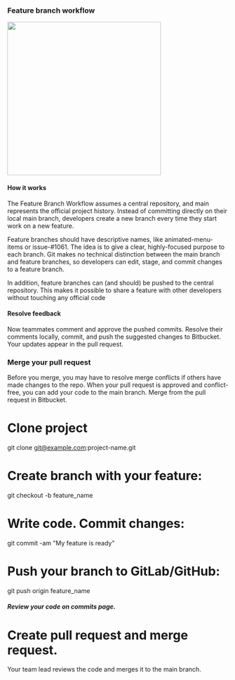 ### Feature branch workflow  

<img src="https://github.com/erosons/my_sandbox/blob/main/myPythonprojects/DataEngineering1/Gitfeature_Branching_flow/.drawio.png" width="350" >

#### How it works


The Feature Branch Workflow assumes a central repository, and main represents the official project history. 
Instead of committing directly on their local main branch, developers create a new branch every time they start work on a new feature. 

Feature branches should have descriptive names, like animated-menu-items or issue-#1061. The idea is to give a clear, highly-focused purpose to each branch. Git makes no technical distinction between the main branch and feature branches, so developers can edit, stage, and commit changes to a feature branch.
 

In addition, feature branches can (and should) be pushed to the central repository. This makes it possible to share a feature with other developers without touching any official code


####  Resolve feedback
Now teammates comment and approve the pushed commits. Resolve their comments locally, commit, and push the suggested changes to Bitbucket. Your updates appear in the pull request.


### Merge your pull request

Before you merge, you may have to resolve merge conflicts if others have made changes to the repo. When your pull request is approved and conflict-free, you can add your code to the main branch. Merge from the pull request in Bitbucket.



Clone project
==============
git clone git@example.com:project-name.git

Create branch with your feature:
==================================

git checkout -b feature_name

Write code. Commit changes:
===========================

git commit -am "My feature is ready"

Push your branch to GitLab/GitHub:
===================================

git push origin feature_name

#####  Review your code on commits page.


Create  pull request and merge request.
======================================
Your team lead reviews the code and merges it to the main branch.